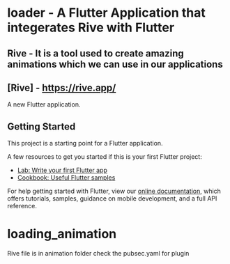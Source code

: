 # loader - A Flutter Application that integerates Rive with Flutter

## Rive - It is a tool used to create amazing animations which we can use in our applications

## [Rive] - https://rive.app/

A new Flutter application.

## Getting Started

This project is a starting point for a Flutter application.

A few resources to get you started if this is your first Flutter project:

- [Lab: Write your first Flutter app](https://flutter.dev/docs/get-started/codelab)
- [Cookbook: Useful Flutter samples](https://flutter.dev/docs/cookbook)

For help getting started with Flutter, view our
[online documentation](https://flutter.dev/docs), which offers tutorials,
samples, guidance on mobile development, and a full API reference.

# loading_animation
Rive file is in animation folder check the pubsec.yaml for plugin
